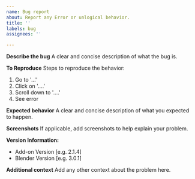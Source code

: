 ```yaml
---
name: Bug report
about: Report any Error or unlogical behavior.
title: ''
labels: bug
assignees: ''

---
```


**Describe the bug**
A clear and concise description of what the bug is.

**To Reproduce**
Steps to reproduce the behavior:
1. Go to '...'
2. Click on '....'
3. Scroll down to '....'
4. See error

**Expected behavior**
A clear and concise description of what you expected to happen.

**Screenshots**
If applicable, add screenshots to help explain your problem.

**Version Information:**
 - Add-on Version [e.g. 2.1.4]
 - Blender Version [e.g. 3.0.1]

**Additional context**
Add any other context about the problem here.
